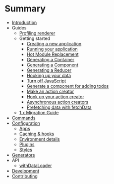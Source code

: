 # Summary

* [Introduction](/README.md)
* Guides
    * [Profiling renderer](/docs/guides/ProfilingRenderer.md)
    * Getting started
        * [Creating a new application](/docs/gettingStarted/CreatingNewApp.md)
        * [Running your application](/docs/gettingStarted/RunningApp.md)
        * [Hot Module Replacement](/docs/gettingStarted/HotModuleReplacement.md)
        * [Generating a Container](/docs/gettingStarted/GeneratingContainer.md)
        * [Generating a Component](/docs/gettingStarted/GeneratingComponent.md)
        * [Generating a Reducer](/docs/gettingStarted/GeneratingReducer.md)
        * [Hooking up your data](/docs/gettingStarted/HookingUpData.md)
        * [Turn off JavaScript](/docs/gettingStarted/TurnOffJavaScript.md)
        * [Generate a component for adding todos](/docs/gettingStarted/GenerateСomponentTodos.md)
        * [Make an action creator](/docs/gettingStarted/MakeActionCreator.md)
        * [Hook up your action creator](/docs/gettingStarted/HookUpActionCreator.md)
        * [Asynchronous action creators](/docs/gettingStarted/AsynchronousActionCreators.md)
        * [Prefetching data with fetchData](/docs/gettingStarted/PrefetchingWithFetchData.md)
    * [1.x Migration Guide](/docs/guides/MigrationGuide.md)
* [Commands](/docs/Commands.md)
* [Configuration](/docs/Configuration.md)
    * [Apps](/docs/configuration/Apps.md)
    * [Caching & hooks](/docs/configuration/CachingAndHooks.md)
    * [Environment details](/docs/configuration/EnvDetails.md)
    * [Plugins](/docs/configuration/Plugins.md)
    * [Styles](/docs/configuration/Styles.md)
* [Generators](/docs/Generators.md)
* API
    * [withDataLoader](/docs/api/withDataLoader.md)
* [Development](/docs/Development.md)
* [Contributing](/CONTRIBUTING.md)
